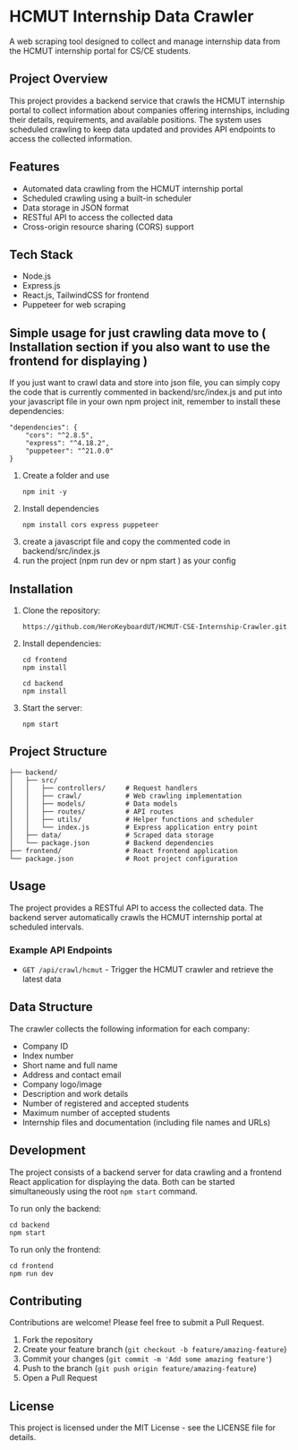 # HCMUT Internship Data Crawler

A web scraping tool designed to collect and manage internship data from the HCMUT internship portal for CS/CE students.

## Project Overview

This project provides a backend service that crawls the HCMUT internship portal to collect information about companies offering internships, including their details, requirements, and available positions. The system uses scheduled crawling to keep data updated and provides API endpoints to access the collected information.

## Features

- Automated data crawling from the HCMUT internship portal
- Scheduled crawling using a built-in scheduler
- Data storage in JSON format
- RESTful API to access the collected data
- Cross-origin resource sharing (CORS) support

## Tech Stack

- Node.js
- Express.js
- React.js, TailwindCSS for frontend
- Puppeteer for web scraping

## Simple usage for just crawling data move to ( Installation section if you also want to use the frontend for displaying )
If you just want to crawl data and store into json file, you can simply copy the code that is currently commented in backend/src/index.js and put into your javascript file in your own npm project init, remember to install these dependencies:
   ```
   "dependencies": {
       "cors": "^2.8.5",
       "express": "^4.18.2",
       "puppeteer": "^21.0.0"
   }
   ```

1. Create a folder and use
   ```
   npm init -y
   ```
2. Install dependencies
   ```
   npm install cors express puppeteer
   ```
3. create a javascript file and copy the commented code in backend/src/index.js
4. run the project (npm run dev or npm start ) as your config



## Installation

1. Clone the repository:

   ```
   https://github.com/HeroKeyboardUT/HCMUT-CSE-Internship-Crawler.git
   ```

2. Install dependencies:

   ```
   cd frontend
   npm install
   ```

   ```
   cd backend
   npm install
   ```

3. Start the server:
   ```
   npm start
   ```

## Project Structure

```
├── backend/
│   ├── src/
│   │   ├── controllers/     # Request handlers
│   │   ├── crawl/           # Web crawling implementation
│   │   ├── models/          # Data models
│   │   ├── routes/          # API routes
│   │   ├── utils/           # Helper functions and scheduler
│   │   └── index.js         # Express application entry point
│   ├── data/                # Scraped data storage
│   └── package.json         # Backend dependencies
├── frontend/                # React frontend application
└── package.json             # Root project configuration
```

## Usage

The project provides a RESTful API to access the collected data. The backend server automatically crawls the HCMUT internship portal at scheduled intervals.

### Example API Endpoints

- `GET /api/crawl/hcmut` - Trigger the HCMUT crawler and retrieve the latest data

## Data Structure

The crawler collects the following information for each company:

- Company ID
- Index number
- Short name and full name
- Address and contact email
- Company logo/image
- Description and work details
- Number of registered and accepted students
- Maximum number of accepted students
- Internship files and documentation (including file names and URLs)

## Development

The project consists of a backend server for data crawling and a frontend React application for displaying the data. Both can be started simultaneously using the root `npm start` command.

To run only the backend:

```
cd backend
npm start
```

To run only the frontend:

```
cd frontend
npm run dev
```

## Contributing

Contributions are welcome! Please feel free to submit a Pull Request.

1. Fork the repository
2. Create your feature branch (`git checkout -b feature/amazing-feature`)
3. Commit your changes (`git commit -m 'Add some amazing feature'`)
4. Push to the branch (`git push origin feature/amazing-feature`)
5. Open a Pull Request

## License

This project is licensed under the MIT License - see the LICENSE file for details.
